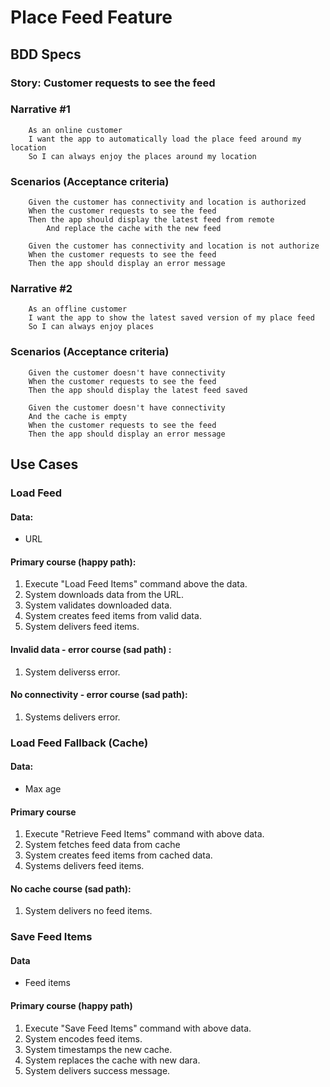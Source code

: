 #  Place Feed Feature

## BDD Specs

### Story: Customer requests to see the feed

### Narrative #1

        As an online customer
        I want the app to automatically load the place feed around my location
        So I can always enjoy the places around my location

### Scenarios (Acceptance criteria)

        Given the customer has connectivity and location is authorized
        When the customer requests to see the feed
        Then the app should display the latest feed from remote
            And replace the cache with the new feed
            
        Given the customer has connectivity and location is not authorize
        When the customer requests to see the feed
        Then the app should display an error message

### Narrative #2
    
        As an offline customer
        I want the app to show the latest saved version of my place feed
        So I can always enjoy places
        
### Scenarios (Acceptance criteria)

        Given the customer doesn't have connectivity
        When the customer requests to see the feed
        Then the app should display the latest feed saved
        
        Given the customer doesn't have connectivity
        And the cache is empty
        When the customer requests to see the feed
        Then the app should display an error message

## Use Cases

### Load Feed

#### Data:

- URL

#### Primary course (happy path):

1. Execute "Load Feed Items" command above the data.
2. System downloads data from the URL.
3. System validates downloaded data.
4. System creates feed items from valid data.
5. System delivers feed items.

#### Invalid data - error course (sad path) :

1. System deliverss error.

#### No connectivity - error course (sad path):

1. Systems delivers error.

###  Load Feed Fallback (Cache)

#### Data:

- Max age

#### Primary course

1. Execute "Retrieve Feed Items" command with above data.
2. System fetches feed data from cache
3. System creates feed items from cached data.
4. Systems delivers feed items.

#### No cache course (sad path):

1. System delivers no feed items.

### Save Feed Items

#### Data

- Feed items

#### Primary course (happy path)

1. Execute "Save Feed Items" command with above data.
2. System encodes  feed items.
3. System timestamps the new cache.
4. System replaces the cache with new dara.
5. System delivers success message.


